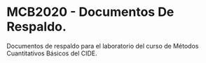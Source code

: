 # MCB2020 - Documentos De Respaldo.

Documentos de respaldo para el laboratorio del curso de Métodos Cuantitativos Básicos del CIDE.

